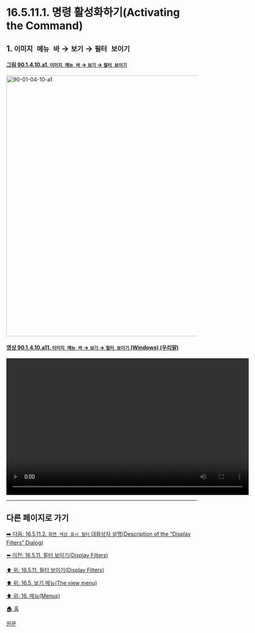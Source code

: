 # 16.5.11.1. 명령 활성화하기(Activating the Command)

<a id="16-05-11-01-s1"></a>

## 1. `이미지 메뉴 바` → `보기` → `필터 보이기`

<a id="90-01-04-10-a1"></a>

#### [그림 90.1.4.10.a1. `이미지 메뉴 바` → `보기` → `필터 보이기`](./90-01-04-10-display_filters.md#90-01-04-10-a1)
<img width="940" height="687" alt="90-01-04-10-a1" src="https://github.com/user-attachments/assets/44f60d3f-a8fe-4a88-ac0a-7a945f9c193b" />

<a id="90-01-04-10-a11"></a>

#### [영상 90.1.4.10.a11. `이미지 메뉴 바` → `보기` → `필터 보이기` (Windows) (우리말)](./90-01-04-10-display_filters.md#90-01-04-10-a11)
<video controls="controls" width="640" height="360" src="https://github.com/user-attachments/assets/38380e34-1907-49ec-8cb9-d55c9a17cf67"></video>

***

## 다른 페이지로 가기

[➡️ 다음: 16.5.11.2. `화면 색상 표시 필터` 대화상자 설명(Description of the “Display Filters” Dialog)](./16-05-11-02-description_of_the_display_filter_dialog.md)

[⬅️ 이전: 16.5.11. 필터 보이기(Display Filters)](./16-05-11-00-display-filters.md)

[⬆️ 위: 16.5.11. 필터 보이기(Display Filters)](./16-05-11-00-display-filters.md)

[⬆️ 위: 16.5. 보기 메뉴(The view menu)](./16-05-00-the-view-menu.md)

[⬆️ 위: 16. 메뉴(Menus)](./16-00-menus.md)

[🏠 홈](./00-home.md)

[원문](https://docs.gimp.org/2.10/ko/gimp-display-filter-dialog.html#idm25762)